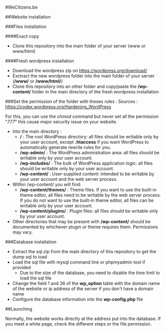 #WeCitizens.be

##Website installation

###Files installation

####Exact copy
- Clone this repository into the main folder of your server (www or www/html)

####Fresh wordpress installation
- Download the wordpress zip on https://wordpress.org/download/
- Exctract the new wordpress folder into the main folder of your server (**/www/** or **/www/html/**)
- Clone this repository into an other folder and copy/paste the **/wp-content/** folder in the main directory of the fresh wordpress installation

###Set the permission of the folder with theses rules : 
Sources : https://codex.wordpress.org/Hardening_WordPress

For this, you can use the *chmod* command but never set all the permission "*777*" this cause major security issue on your website. 

- Into the main directory :
  - **/** : The root WordPress directory: all files should be writable only by your user account, except **.htaccess** if you want WordPress to automatically generate rewrite rules for you.
  - **/wp-admin/** : The WordPress administration area: all files should be writable only by your user account.
  - **/wp-includes/** : The bulk of WordPress application logic: all files should be writable only by your user account.
  - **/wp-content/** : User-supplied content: intended to be writable by your user account and the web server process.
- Within /wp-content/ you will find:
  - **/wp-content/themes/** : Theme files. If you want to use the built-in theme editor, all files need to be writable by the web server process. If you do not want to use the built-in theme editor, all files can be writable only by your user account.
  - **/wp-content/plugins/** : Plugin files: all files should be writable only by your user account.
- Other directories that may be present with **/wp-content/** should be documented by whichever plugin or theme requires them. Permissions may vary.

###Database installation

- Extract the sql.zip from the main directory of this repository to get the dump sql to load
- Load the sql file with mysql command line or phpmyadmin tool if provided
  - Due to the size of the database, you need to disable the time limit to load the sql file
- Change the field 1 and 36 of the **wp_option** table with the domain name of the website or ip address of the server if you don't have a domain name
- Configure the database information into the **wp-config.php** file


##Launching

Normally, the website works directly at the address put into the database. If you meet a white page, check the different steps or the file permission.
